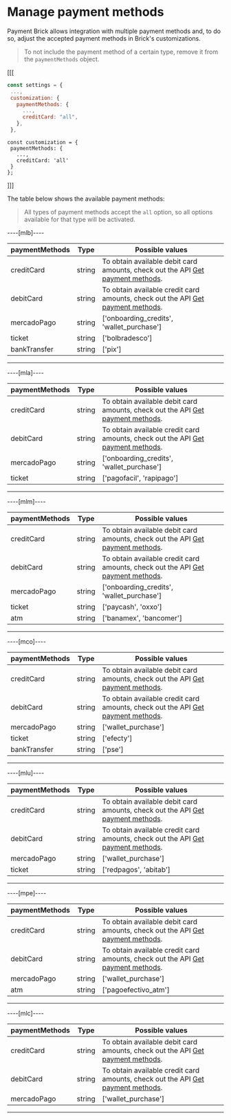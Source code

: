 # Manage payment methods

Payment Brick allows integration with multiple payment methods and, to do so, adjust the accepted payment methods in Brick's customizations. 

> To not include the payment method of a certain type, remove it from the `paymentMethods` object.

[[[
```Javascript
const settings = {
 ...,
 customization: {
   paymentMethods: {
     ...,
     creditCard: "all",
   },
 },
```
```react-jsx
const customization = {
 paymentMethods: {
   ...,
   creditCard: 'all'
 }
};
```
]]]

The table below shows the available payment methods:

> All types of payment methods accept the `all` option, so all options available for that type will be activated.

----[mlb]----

| paymentMethods | Type | Possible values |
|--- |--- | --- |
| creditCard | string | To obtain available debit card amounts, check out the API [Get payment methods](/developers/en/reference/payment_methods/_payment_methods/get). |
| debitCard | string | To obtain available credit card amounts, check out the API [Get payment methods](/developers/en/reference/payment_methods/_payment_methods/get). |
| mercadoPago | string | ['onboarding_credits',  'wallet_purchase'] |
| ticket | string | ['bolbradesco'] |
| bankTransfer | string | ['pix'] |

------------
----[mla]---- 

| paymentMethods | Type | Possible values |
|--- |--- | --- |
| creditCard | string | To obtain available debit card amounts, check out the API [Get payment methods](/developers/en/reference/payment_methods/_payment_methods/get). |
| debitCard | string | To obtain available credit card amounts, check out the API [Get payment methods](/developers/en/reference/payment_methods/_payment_methods/get). |
| mercadoPago | string | ['onboarding_credits',  'wallet_purchase'] |
| ticket | string | ['pagofacil', 'rapipago'] |

------------
----[mlm]---- 

| paymentMethods | Type | Possible values |
| --- | --- | --- |
| creditCard | string | To obtain available debit card amounts, check out the API [Get payment methods](/developers/en/reference/payment_methods/_payment_methods/get). |
| debitCard | string | To obtain available credit card amounts, check out the API [Get payment methods](/developers/en/reference/payment_methods/_payment_methods/get). |
| mercadoPago | string | ['onboarding_credits',  'wallet_purchase'] |
| ticket | string | ['paycash', 'oxxo'] |
| atm | string | ['banamex',  'bancomer'] |

------------
----[mco]---- 

| paymentMethods | Type | Possible values |
| --- | --- | --- |
| creditCard | string | To obtain available debit card amounts, check out the API [Get payment methods](/developers/en/reference/payment_methods/_payment_methods/get). |
| debitCard | string | To obtain available credit card amounts, check out the API [Get payment methods](/developers/en/reference/payment_methods/_payment_methods/get). |
| mercadoPago | string | ['wallet_purchase'] |
| ticket | string | ['efecty'] |
| bankTransfer |  string | ['pse'] |

------------
----[mlu]---- 

| paymentMethods | Type | Possible values |
| --- | --- | --- |
| creditCard | string | To obtain available debit card amounts, check out the API [Get payment methods](/developers/en/reference/payment_methods/_payment_methods/get). |
| debitCard | string | To obtain available credit card amounts, check out the API [Get payment methods](/developers/en/reference/payment_methods/_payment_methods/get). |
| mercadoPago | string | ['wallet_purchase'] |
| ticket | string | ['redpagos', 'abitab'] |

------------
----[mpe]---- 

| paymentMethods | Type |Possible values |
| --- | --- | --- |
| creditCard | string | To obtain available debit card amounts, check out the API [Get payment methods](/developers/en/reference/payment_methods/_payment_methods/get). |
| debitCard | string | To obtain available credit card amounts, check out the API [Get payment methods](/developers/en/reference/payment_methods/_payment_methods/get). |
| mercadoPago | string | ['wallet_purchase'] |
| atm | string | ['pagoefectivo_atm'] |

------------
----[mlc]---- 

| paymentMethods | Type | Possible values |
| --- | --- | --- |
| creditCard | string | To obtain available debit card amounts, check out the API [Get payment methods](/developers/en/reference/payment_methods/_payment_methods/get). |
| debitCard | string | To obtain available credit card amounts, check out the API [Get payment methods](/developers/en/reference/payment_methods/_payment_methods/get). |
| mercadoPago | string | ['wallet_purchase'] |

------------